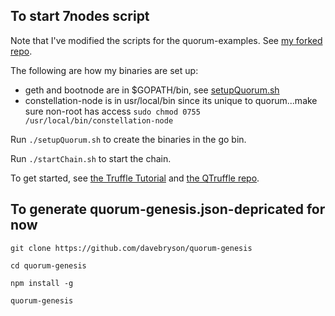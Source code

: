 ## To start 7nodes script

Note that I've modified the scripts for the quorum-examples.  See [my forked repo](https://github.com/phillyfan1138/quorum-examples).

The following are how my binaries are set up:
* geth and bootnode are in $GOPATH/bin, see [setupQuorum.sh](./setupQuorum.sh)
* constellation-node is in usr/local/bin since its unique to quorum...make sure non-root has access `sudo chmod 0755 /usr/local/bin/constellation-node`

Run `./setupQuorum.sh` to create the binaries in the go bin.

Run `./startChain.sh` to start the chain.  

To get started, see [the Truffle Tutorial](http://truffleframework.com/tutorials/building-dapps-for-quorum-private-enterprise-blockchains) and [the QTruffle repo](https://github.com/phillyfan1138/QTruffle).

## To generate quorum-genesis.json-depricated for now

`git clone https://github.com/davebryson/quorum-genesis`

`cd quorum-genesis`

`npm install -g`

`quorum-genesis`
